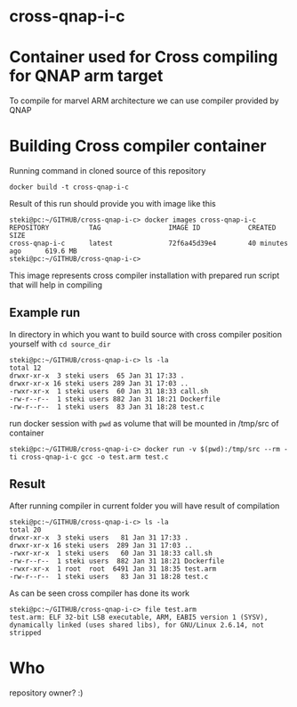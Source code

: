 cross-qnap-i-c
======
# Container used for Cross compiling for QNAP arm target 
To compile for marvel ARM architecture we can use compiler provided by QNAP

# Building Cross compiler container
Running command in cloned source of this repository
```
docker build -t cross-qnap-i-c 
```
Result of this run should provide you with image like this
```
steki@pc:~/GITHUB/cross-qnap-i-c> docker images cross-qnap-i-c 
REPOSITORY          TAG                 IMAGE ID            CREATED             SIZE
cross-qnap-i-c      latest              72f6a45d39e4        40 minutes ago      619.6 MB
steki@pc:~/GITHUB/cross-qnap-i-c> 
```
This image represents cross compiler installation with prepared run script that will help in compiling
## Example run
In directory in which you want to build source with cross compiler position yourself with `cd source_dir`
```
steki@pc:~/GITHUB/cross-qnap-i-c> ls -la
total 12
drwxr-xr-x  3 steki users  65 Jan 31 17:33 .
drwxr-xr-x 16 steki users 289 Jan 31 17:03 ..
-rwxr-xr-x  1 steki users  60 Jan 31 18:33 call.sh
-rw-r--r--  1 steki users 882 Jan 31 18:21 Dockerfile
-rw-r--r--  1 steki users  83 Jan 31 18:28 test.c
```
run docker session with `pwd` as volume that will be mounted in /tmp/src of container
```
steki@pc:~/GITHUB/cross-qnap-i-c> docker run -v $(pwd):/tmp/src --rm -ti cross-qnap-i-c gcc -o test.arm test.c
```
## Result
After running compiler in current folder you will have result of compilation
```
steki@pc:~/GITHUB/cross-qnap-i-c> ls -la
total 20
drwxr-xr-x  3 steki users   81 Jan 31 17:33 .
drwxr-xr-x 16 steki users  289 Jan 31 17:03 ..
-rwxr-xr-x  1 steki users   60 Jan 31 18:33 call.sh
-rw-r--r--  1 steki users  882 Jan 31 18:21 Dockerfile
-rwxr-xr-x  1 root  root  6491 Jan 31 18:35 test.arm
-rw-r--r--  1 steki users   83 Jan 31 18:28 test.c
```
As can be seen cross compiler has done its work
```
steki@pc:~/GITHUB/cross-qnap-i-c> file test.arm 
test.arm: ELF 32-bit LSB executable, ARM, EABI5 version 1 (SYSV), dynamically linked (uses shared libs), for GNU/Linux 2.6.14, not stripped
```
# Who
repository owner? :)
